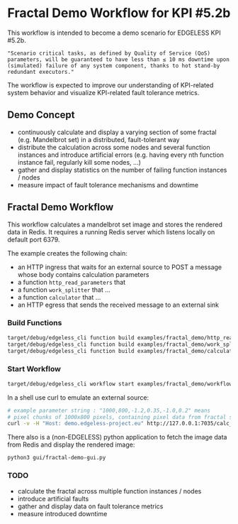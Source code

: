 # Fractal Demo Workflow for KPI #5.2b

This workflow is intended to become a demo scenario for EDGELESS KPI #5.2b.

`"Scenario critical tasks, as defined by Quality of Service (QoS) parameters, will be guaranteed to have less than ≤ 10 ms downtime upon (simulated) failure of any system component, thanks to hot stand-by redundant executors."`

The workflow is expected to improve our understanding of KPI-related system behavior and visualize KPI-related fault tolerance metrics.

## Demo Concept
- continuously calculate and display a varying section of some fractal (e.g. Mandelbrot set) in a distributed, fault-tolerant way
- distribute the calculation across some nodes and several function instances and introduce artificial errors (e.g. having every nth function instance fail, regularly kill some nodes, ...)
- gather and display statistics on the number of failing function instances / nodes
- measure impact of fault tolerance mechanisms and downtime

## Fractal Demo Workflow

This workflow calculates a mandelbrot set image and stores the rendered data in Redis. It requires a running Redis server which listens locally on default port 6379.

The example creates the following chain:

- an HTTP ingress that waits for an external source to POST a message whose body
  contains calculation parameters
- a function `http_read_parameters` that 
- a function `work_splitter` that ...
- a function `calculator` that ...
- an HTTP egress that sends the received message to an external sink

### Build Functions

```bash
target/debug/edgeless_cli function build examples/fractal_demo/http_read_parameters/function.json
target/debug/edgeless_cli function build examples/fractal_demo/work_splitter/function.json
target/debug/edgeless_cli function build examples/fractal_demo/calculator/function.json
```

### Start Workflow

```bash
target/debug/edgeless_cli workflow start examples/fractal_demo/workflow.json
```

In a shell use curl to emulate an external source:

```bash
# example parameter string : "1000,800,-1.2,0.35,-1.0,0.2" means
# pixel chunks of 1000x800 pixels, containing pixel data from fractal section top left: (-1.2, 0.35) to lower right: (-1.0, 0.2)
curl -v -H "Host: demo.edgeless-project.eu" http://127.0.0.1:7035/calc_fractal -d 1000,800,-1.2,0.35,-1.0,0.2
```

There also is a (non-EDGELESS) python application to fetch the image data from Redis and display the rendered image:

```
python3 gui/fractal-demo-gui.py
```

### TODO

- calculate the fractal across multiple function instances / nodes
- introduce artificial faults
- gather and display data on fault tolerance metrics
- measure introduced downtime
